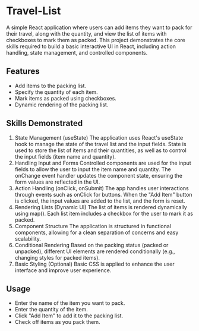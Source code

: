 # Travel-List
 A simple React application where users can add items they want to pack for their travel, along with the quantity, and view the list of items with checkboxes to mark them as packed. This project demonstrates the core skills required to build a basic interactive UI in React, including action handling, state management, and controlled components.

## Features
- Add items to the packing list.
- Specify the quantity of each item.
- Mark items as packed using checkboxes.
- Dynamic rendering of the packing list.

## Skills Demonstrated
1. State Management (useState)
The application uses React's useState hook to manage the state of the travel list and the input fields.
State is used to store the list of items and their quantities, as well as to control the input fields (item name and quantity).
2. Handling Input and Forms
Controlled components are used for the input fields to allow the user to input the item name and quantity.
The onChange event handler updates the component state, ensuring the form values are reflected in the UI.
3. Action Handling (onClick, onSubmit)
The app handles user interactions through events such as onClick for buttons.
When the "Add Item" button is clicked, the input values are added to the list, and the form is reset.
4. Rendering Lists (Dynamic UI)
The list of items is rendered dynamically using map(). Each list item includes a checkbox for the user to mark it as packed.
5. Component Structure
The application is structured in functional components, allowing for a clean separation of concerns and easy scalability.
6. Conditional Rendering
Based on the packing status (packed or unpacked), different UI elements are rendered conditionally (e.g., changing styles for packed items).
7. Basic Styling (Optional)
Basic CSS is applied to enhance the user interface and improve user experience.

## Usage
- Enter the name of the item you want to pack.
- Enter the quantity of the item.
- Click "Add Item" to add it to the packing list.
- Check off items as you pack them.

